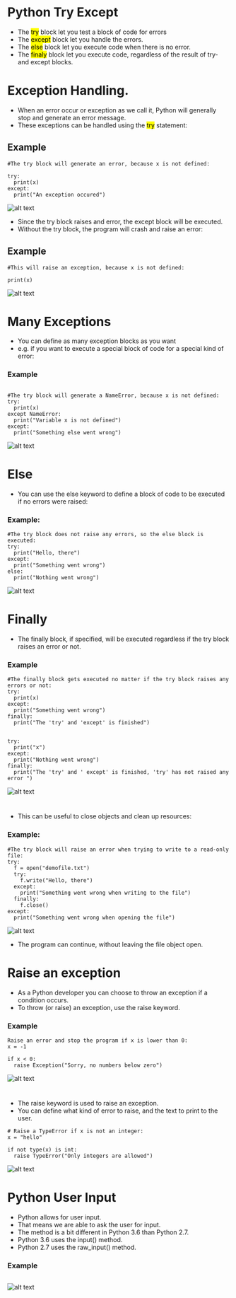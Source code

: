 # Python Try Except

- The <mark>try</mark> block let you test a block of code for errors
- The <mark>except</mark> block let you handle the errors.
- The <mark>else</mark> block let you execute code when there is no error.
- The <mark>finaly</mark> block let you execute code, regardless of the result of try- and except blocks.

#

# Exception Handling.

- When an error occur or exception as we call it, Python will generally stop and generate an error message.
- These exceptions can be handled using the <mark>try</mark> statement:

## Example

```
#The try block will generate an error, because x is not defined:

try:
  print(x)
except:
  print("An exception occured")

```

![alt text](./images/image.png)

- Since the try block raises and error, the except block will be executed.
- Without the try block, the program will crash and raise an error:

## Example

```
#This will raise an exception, because x is not defined:

print(x)
```

![alt text](./images/image-1.png)

#

# Many Exceptions

- You can define as many exception blocks as you want
- e.g. if you want to execute a special block of code for a special kind of error:

### Example

```

#The try block will generate a NameError, because x is not defined:
try:
  print(x)
except NameError:
  print("Variable x is not defined")
except:
  print("Something else went wrong")

```

![alt text](./images/image-2.png)

#

# Else

- You can use the else keyword to define a block of code to be executed if no errors were raised:

### Example:

```
#The try block does not raise any errors, so the else block is executed:
try:
  print("Hello, there")
except:
  print("Something went wrong")
else:
  print("Nothing went wrong")
```

![alt text](./images/image-3.png)

#

# Finally

- The finally block, if specified, will be executed regardless if the try block raises an error or not.

### Example

```
#The finally block gets executed no matter if the try block raises any errors or not:
try:
  print(x)
except:
  print("Something went wrong")
finally:
  print("The 'try' and 'except' is finished")


try:
  print("x")
except:
  print("Nothing went wrong")
finally:
  print("The 'try' and ' except' is finished, 'try' has not raised any error ")
```

![alt text](./images/image-4.png)

#

- This can be useful to close objects and clean up resources:

### Example:

```
#The try block will raise an error when trying to write to a read-only file:
try:
  f = open("demofile.txt")
  try:
    f.write("Hello, there")
  except:
    print("Something went wrong when writing to the file")
  finally:
    f.close()
except:
  print("Something went wrong when opening the file")
```

![alt text](./images/image-5.png)

- The program can continue, without leaving the file object open.

#

# Raise an exception

- As a Python developer you can choose to throw an exception if a condition occurs.
- To throw (or raise) an exception, use the raise keyword.

### Example

```
Raise an error and stop the program if x is lower than 0:
x = -1

if x < 0:
  raise Exception("Sorry, no numbers below zero")

```

![alt text](./images/image-6.png)

#

- The raise keyword is used to raise an exception.
- You can define what kind of error to raise, and the text to print to the user.

```
# Raise a TypeError if x is not an integer:
x = "hello"

if not type(x) is int:
  raise TypeError("Only integers are allowed")
```

![alt text](./images/image-7.png)

#

# Python User Input

- Python allows for user input.
- That means we are able to ask the user for input.
- The method is a bit different in Python 3.6 than Python 2.7.
- Python 3.6 uses the input() method.
- Python 2.7 uses the raw_input() method.

### Example

```

```

![alt text](./images/image-8.png)
